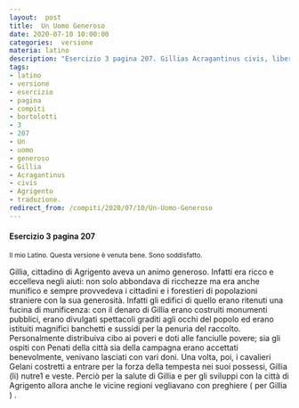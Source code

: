 ```yaml
---
layout:  post
title:  Un Uomo Generoso
date: 2020-07-10 10:00:00
categories:  versione
materia: latino
description: "Esercizio 3 pagina 207. Gillias Acragantinus civis, liberalitatis praecordia habebat. Erat enim copiosus et opibus prominebat... "
tags:
- latino
- versione
- esercizio
- pagina
- compiti
- bortolotti
- 3
- 207
- Un
- uomo
- generoso
- Gillia
- Acragantinus
- civis
- Agrigento
- traduzione.
redirect_from: /compiti/2020/07/10/Un-Uomo-Generoso
---
```

#### Esercizio 3 pagina 207
<sub> Il mio Latino. Questa versione è venuta bene. Sono soddisfatto. </sub>

Gillia, cittadino di Agrigento aveva un animo generoso. Infatti era ricco e eccelleva negli aiuti: non solo abbondava di ricchezze ma era anche munifico e sempre provvedeva  i cittadini e i forestieri di popolazioni straniere con la sua generosità. Infatti gli edifici di quello erano ritenuti una fucina di munificenza: con il denaro di Gillia erano costruiti monumenti pubblici, erano divulgati spettacoli graditi agli occhi del popolo ed erano istituiti magnifici banchetti e sussidi per  la penuria del raccolto. Personalmente distribuiva cibo ai poveri e doti alle fanciulle povere; sia gli ospiti con Penati della città sia della campagna  erano accettati benevolmente, venivano lasciati con vari doni. Una volta, poi, i cavalieri Gelani costretti a entrare per la forza della tempesta nei suoi possessi, Gillia (li) nutre1 e veste. Perciò per la salute di Gillia e per gli sviluppi con la città di Agrigento allora anche le vicine regioni vegliavano con preghiere ( per Gillia ) . 

